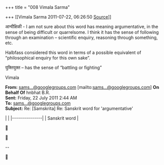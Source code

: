 +++
title = "008 Vimala Sarma"

+++
[[Vimala Sarma	2011-07-22, 06:26:50 [Source](https://groups.google.com/g/samskrita/c/8a9gDkCAFHg)]]



आन्वीक्षिकी - I am not sure about this word has meaning argumentative, in the sense of being difficult or quarrelsome. I think it has the sense of following through an examination – scientific enquiry, reasoning through something, etc.

Halbfass considered this word in terms of a possible equivalent of “philosophical enquiry for this own sake”.

युक्तियुक्त – has the sense of “battling or fighting”

Vimala



**From:** [sams...@googlegroups.com]() \[mailto:[sams...@googlegroups.com]()\] **On Behalf Of** hnbhat B.R.  
**Sent:** Friday, 22 July 2011 2:44 AM  
**To:** [sams...@googlegroups.com]()  
**Subject:** Re: \[Samskrita\] Re: Sanskrit word for 'argumentative'





|               | |---------------| | Sanskrit word |





--  



